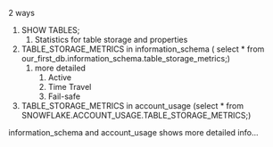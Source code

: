 2 ways

1. SHOW TABLES;
	1. Statistics for table storage and properties
2. TABLE_STORAGE_METRICS in information_schema  ( select * from our_first_db.information_schema.table_storage_metrics;)
	1. more detailed
		1. Active
		2. Time Travel
		3. Fail-safe
3. TABLE_STORAGE_METRICS in account_usage (select * from SNOWFLAKE.ACCOUNT_USAGE.TABLE_STORAGE_METRICS;)


information_schema and account_usage shows more detailed info...
